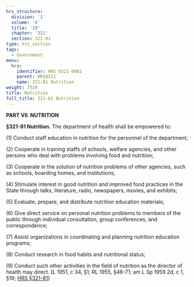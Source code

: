 ```yaml
---
hrs_structure:
  division: '1'
  volume: '6'
  title: '19'
  chapter: '321'
  section: 321-81
type: hrs_section
tags:
  - Government
menu:
  hrs:
    identifier: HRS_0321-0081
    parent: HRS0321
    name: 321-81 Nutrition
weight: 7520
title: Nutrition
full_title: 321-81 Nutrition
---
```

**PART VII. NUTRITION**

**§321-81 Nutrition.** The department of health shall be empowered to:

(1) Conduct staff education in nutrition for the personnel of the department;

(2) Cooperate in training staffs of schools, welfare agencies, and other persons who deal with problems involving food and nutrition;

(3) Cooperate in the solution of nutrition problems of other agencies, such as schools, boarding homes, and institutions;

(4) Stimulate interest in good nutrition and improved food practices in the State through talks, literature, radio, newspapers, movies, and exhibits;

(5) Evaluate, prepare, and distribute nutrition education materials;

(6) Give direct service on personal nutrition problems to members of the public through individual consultation, group conferences, and correspondence;

(7) Assist organizations in coordinating and planning nutrition education programs;

(8) Conduct research in food habits and nutritional status;

(9) Conduct such other activities in the field of nutrition as the director of health may direct. [L 1951, c 34, §1; RL 1955, §46-71; am L Sp 1959 2d, c 1, §19; [HRS §321-81](/title-19/chapter-321/section-321-81/)]